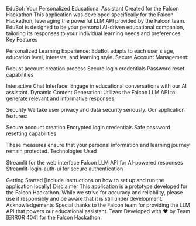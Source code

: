 EduBot: Your Personalized Educational Assistant
Created for the Falcon Hackathon
This application was developed specifically for the Falcon Hackathon, leveraging the powerful LLM API provided by the Falcon team. EduBot is designed to be your personal AI-driven educational companion, tailoring its responses to your individual learning needs and preferences.
Key Features

Personalized Learning Experience: EduBot adapts to each user's age, education level, interests, and learning style.
Secure Account Management:

Robust account creation process
Secure login credentials
Password reset capabilities


Interactive Chat Interface: Engage in educational conversations with our AI assistant.
Dynamic Content Generation: Utilizes the Falcon LLM API to generate relevant and informative responses.

Security
We take user privacy and data security seriously. Our application features:

Secure account creation
Encrypted login credentials
Safe password resetting capabilities

These measures ensure that your personal information and learning journey remain protected.
Technologies Used

Streamlit for the web interface
Falcon LLM API for AI-powered responses
Streamlit-login-auth-ui for secure authentication

Getting Started
[Include instructions on how to set up and run the application locally]
Disclaimer
This application is a prototype developed for the Falcon Hackathon. While we strive for accuracy and reliability, please use it responsibly and be aware that it is still under development.
Acknowledgements
Special thanks to the Falcon team for providing the LLM API that powers our educational assistant.
Team
Developed with ❤️ by Team [ERROR 404] for the Falcon Hackathon.
